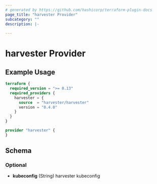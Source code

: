 ```yaml
---
# generated by https://github.com/hashicorp/terraform-plugin-docs
page_title: "harvester Provider"
subcategory: ""
description: |-
  
---
```


# harvester Provider



## Example Usage

```terraform
terraform {
  required_version = ">= 0.13"
  required_providers {
    harvester = {
      source  = "harvester/harvester"
      version = "0.4.0"
    }
  }
}

provider "harvester" {
}
```

<!-- schema generated by tfplugindocs -->
## Schema

### Optional

- **kubeconfig** (String) harvester kubeconfig
